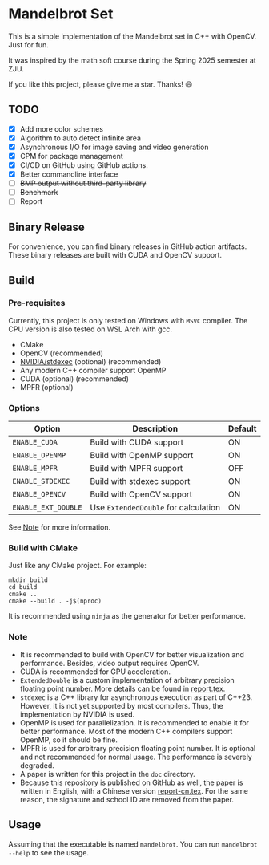 # Mandelbrot Set

This is a simple implementation of the Mandelbrot set in C++ with OpenCV. Just for fun.

It was inspired by the math soft course during the Spring 2025 semester at ZJU.

If you like this project, please give me a star. Thanks! :smile:

## TODO

- [x] Add more color schemes
- [x] Algorithm to auto detect infinite area
- [x] Asynchronous I/O for image saving and video generation
- [x] CPM for package management
- [x] CI/CD on GitHub using GitHub actions.
- [x] Better commandline interface
- [ ] ~~BMP output without third-party library~~
- [ ] ~~Benchmark~~
- [ ] Report

## Binary Release

For convenience, you can find binary releases in GitHub action artifacts. These binary releases are built with CUDA and OpenCV support.

## Build

### Pre-requisites

Currently, this project is only tested on Windows with `MSVC` compiler. The CPU version is also tested on WSL Arch with
gcc.

- CMake
- OpenCV (recommended)
- [NVIDIA/stdexec](https://github.com/NVIDIA/stdexec) (optional) (recommended)
- Any modern C++ compiler support OpenMP
- CUDA (optional) (recommended)
- MPFR (optional)

### Options

| Option              | Description                          | Default |
|---------------------|--------------------------------------|---------|
| `ENABLE_CUDA`       | Build with CUDA support              | ON      |
| `ENABLE_OPENMP`     | Build with OpenMP support            | ON      |
| `ENABLE_MPFR`       | Build with MPFR support              | OFF     |
| `ENABLE_STDEXEC`    | Build with stdexec support           | ON      |
| `ENABLE_OPENCV`     | Build with OpenCV support            | ON      |
| `ENABLE_EXT_DOUBLE` | Use `ExtendedDouble` for calculation | ON      |

See [Note](#note) for more information.

### Build with CMake

Just like any CMake project. For example:

```shell 
mkdir build
cd build
cmake .. 
cmake --build . -j$(nproc)
```

It is recommended using `ninja` as the generator for better performance.

### Note

- It is recommended to build with OpenCV for better visualization and performance. Besides, video output requires
  OpenCV.
- CUDA is recommended for GPU acceleration.
- `ExtendedDouble` is a custom implementation of arbitrary precision floating point number. More details can be found
  in [report.tex](doc/report.tex).
- `stdexec` is a C++ library for asynchronous execution as part of C++23. However, it is not yet supported by most
  compilers. Thus, the implementation by NVIDIA is used.
- OpenMP is used for parallelization. It is recommended to enable it for better performance. Most of the modern C++
  compilers support OpenMP, so it should be fine.
- MPFR is used for arbitrary precision floating point number. It is optional and not recommended for normal usage. The
  performance is severely degraded.
- A paper is written for this project in the `doc` directory.
- Because this repository is published on GitHub as well, the paper is written in English, with a Chinese version
  [report-cn.tex](doc/report-cn.tex). For the same reason, the signature and school ID are removed from the paper.

## Usage

Assuming that the executable is named `mandelbrot`. You can run `mandelbrot --help` to see the usage.
